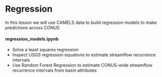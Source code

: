 # Regression
In this lesson we will use CAMELS data to build regression models to make predictions across CONUS

#### regression_models.ipynb
* Solve a least squares regression
* Inspect USGS regression equations to estimate streamflow recurrence intervals
* Use Random Forest Regression to estimate CONUS-wide streamflow recurrence intervals from basin attributes